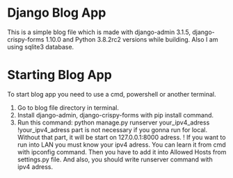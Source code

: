 # Django Blog App
This is a simple blog file which is made with django-admin 3.1.5, django-crispy-forms 1.10.0 and Python 3.8.2rc2 versions while building. Also I am using sqlite3 database.

# Starting Blog App
To start blog app you need to use a cmd, powershell or another terminal.
1. Go to blog file directory in terminal.
2. Install django-admin, django-crispy-forms with pip install command.
3. Run this command: python manage.py runserver your_ipv4_adress
!your_ipv4_adress part is not necessary if you gonna run for local. Without that part, it will be start on 127.0.0.1:8000 adress.
! If you want to run into LAN you must know your ipv4 adress. You can learn it from cmd with ipconfig command. Then you have to add it into Allowed Hosts from settings.py file. And also, you should write runserver command with ipv4 adress.
